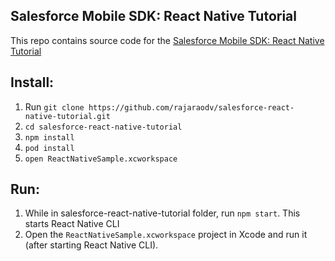 ## Salesforce Mobile SDK: React Native Tutorial

This repo contains source code for the <a href="http://rajaraodv.github.io/salesforce-react-native-tutorial" target="_blank">Salesforce Mobile SDK: React Native Tutorial</a>

## Install:

1. Run `git clone https://github.com/rajaraodv/salesforce-react-native-tutorial.git`
2. `cd salesforce-react-native-tutorial`
3. `npm install`
4. `pod install`
5. `open ReactNativeSample.xcworkspace`

## Run:

1. While in salesforce-react-native-tutorial folder, run `npm start`. This starts React Native CLI
2. Open the `ReactNativeSample.xcworkspace` project in Xcode and run it (after starting React Native CLI).

